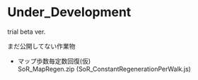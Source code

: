 # Under_Development
trial beta ver.

まだ公開してない作業物

- マップ歩数毎定数回復(仮)<br>
SoR_MapRegen.zip  (SoR_ConstantRegenerationPerWalk.js)
